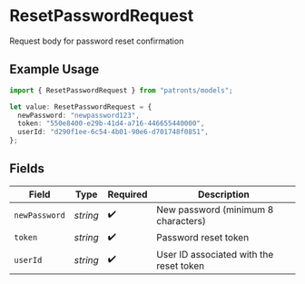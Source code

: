# ResetPasswordRequest

Request body for password reset confirmation

## Example Usage

```typescript
import { ResetPasswordRequest } from "patronts/models";

let value: ResetPasswordRequest = {
  newPassword: "newpassword123",
  token: "550e8400-e29b-41d4-a716-446655440000",
  userId: "d290f1ee-6c54-4b01-90e6-d701748f0851",
};
```

## Fields

| Field                                   | Type                                    | Required                                | Description                             |
| --------------------------------------- | --------------------------------------- | --------------------------------------- | --------------------------------------- |
| `newPassword`                           | *string*                                | :heavy_check_mark:                      | New password (minimum 8 characters)     |
| `token`                                 | *string*                                | :heavy_check_mark:                      | Password reset token                    |
| `userId`                                | *string*                                | :heavy_check_mark:                      | User ID associated with the reset token |